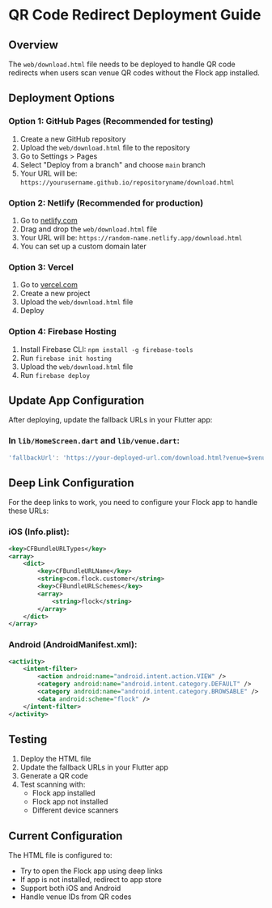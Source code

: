 # QR Code Redirect Deployment Guide

## Overview
The `web/download.html` file needs to be deployed to handle QR code redirects when users scan venue QR codes without the Flock app installed.

## Deployment Options

### Option 1: GitHub Pages (Recommended for testing)
1. Create a new GitHub repository
2. Upload the `web/download.html` file to the repository
3. Go to Settings > Pages
4. Select "Deploy from a branch" and choose `main` branch
5. Your URL will be: `https://yourusername.github.io/repositoryname/download.html`

### Option 2: Netlify (Recommended for production)
1. Go to [netlify.com](https://netlify.com)
2. Drag and drop the `web/download.html` file
3. Your URL will be: `https://random-name.netlify.app/download.html`
4. You can set up a custom domain later

### Option 3: Vercel
1. Go to [vercel.com](https://vercel.com)
2. Create a new project
3. Upload the `web/download.html` file
4. Deploy

### Option 4: Firebase Hosting
1. Install Firebase CLI: `npm install -g firebase-tools`
2. Run `firebase init hosting`
3. Upload the `web/download.html` file
4. Run `firebase deploy`

## Update App Configuration

After deploying, update the fallback URLs in your Flutter app:

### In `lib/HomeScreen.dart` and `lib/venue.dart`:
```dart
'fallbackUrl': 'https://your-deployed-url.com/download.html?venue=$venueId'
```

## Deep Link Configuration

For the deep links to work, you need to configure your Flock app to handle these URLs:

### iOS (Info.plist):
```xml
<key>CFBundleURLTypes</key>
<array>
    <dict>
        <key>CFBundleURLName</key>
        <string>com.flock.customer</string>
        <key>CFBundleURLSchemes</key>
        <array>
            <string>flock</string>
        </array>
    </dict>
</array>
```

### Android (AndroidManifest.xml):
```xml
<activity>
    <intent-filter>
        <action android:name="android.intent.action.VIEW" />
        <category android:name="android.intent.category.DEFAULT" />
        <category android:name="android.intent.category.BROWSABLE" />
        <data android:scheme="flock" />
    </intent-filter>
</activity>
```

## Testing

1. Deploy the HTML file
2. Update the fallback URLs in your Flutter app
3. Generate a QR code
4. Test scanning with:
   - Flock app installed
   - Flock app not installed
   - Different device scanners

## Current Configuration

The HTML file is configured to:
- Try to open the Flock app using deep links
- If app is not installed, redirect to app store
- Support both iOS and Android
- Handle venue IDs from QR codes 